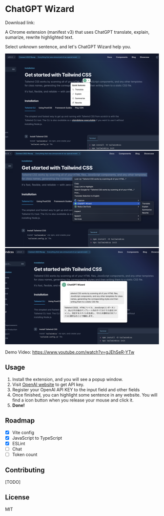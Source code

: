 # ChatGPT Wizard

Download link:

A Chrome extension (manifest v3) that uses ChatGPT translate, explain, sumarize, rewrite highlighted text.

Select unknown sentence, and let's ChatGPT Wizard help you.

![Screenshot1](https://github.com/giaphiep/chatgpt-wizard/blob/main/screenshot1.png)
![Screenshot2](https://github.com/giaphiep/chatgpt-wizard/blob/main/screenshot2.png)
![Screenshot3](https://github.com/giaphiep/chatgpt-wizard/blob/main/screenshot3.png)

Demo Video: https://www.youtube.com/watch?v=gJEhSeR-YTw

## Usage

1. Install the extension, and you will see a popup window.
2. Visit [OpenAI website](https://platform.openai.com/account/api-keys) to get API key.
3. Register your OpenAI API KEY to the input field and other fields
4. Once finished, you can highlight some sentence in any website. You will find a icon button when you release your mouse and click it.
5. **Done!**

## Roadmap

- [x] Vite config
- [x] JavaScript to TypeScript
- [x] ESLint
- [ ] Chat
- [ ] Token count

## Contributing

[TODO]

## License

MIT
